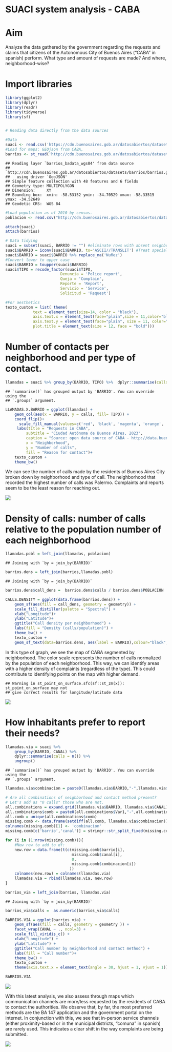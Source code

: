 SUACI system analysis - CABA
================

# Aim

Analyze the data gathered by the government regarding the requests and
claims that citizens of the Autonomous City of Buenos Aires (“CABA” in
spanish) perform. What type and amount of requests are made? And where,
neighborhood-wise?

# Import libraries

``` r
library(ggplot2)
library(dplyr)
library(readr)
library(tidyverse)
library(sf)


# Reading data directly from the data sources

#Data
suaci <- read.csv('https://cdn.buenosaires.gob.ar/datosabiertos/datasets/atencion-ciudadana/sistema-unico-atencion-ciudadana/sistema-unico-de-atencion-ciudadana-2023.csv', sep = ';')
#Load for maps: GEOjson from CABA,
barrios <- st_read('http://cdn.buenosaires.gob.ar/datosabiertos/datasets/barrios/barrios.geojson')
```

    ## Reading layer `barrios_badata_wgs84' from data source 
    ##   `http://cdn.buenosaires.gob.ar/datosabiertos/datasets/barrios/barrios.geojson' 
    ##   using driver `GeoJSON'
    ## Simple feature collection with 48 features and 6 fields
    ## Geometry type: MULTIPOLYGON
    ## Dimension:     XY
    ## Bounding box:  xmin: -58.53152 ymin: -34.70529 xmax: -58.33515 ymax: -34.52649
    ## Geodetic CRS:  WGS 84

``` r
#Load population as of 2010 by census. 
poblacion <- read.csv("http://cdn.buenosaires.gob.ar/datosabiertos/datasets/barrios/caba_pob_barrios_2010.csv")

attach(suaci)
attach(barrios)

# Data tidying
suaci = subset(suaci, BARRIO != "") #eliminate rows with absent neighborhood
suaci$BARRIO = iconv(suaci$BARRIO, to='ASCII//TRANSLIT') #Treat special characters, if missing replaced by NA
suaci$BARRIO = suaci$BARRIO %>% replace_na('Nuñez')
#Convert lower to upper case
suaci$BARRIO = toupper(suaci$BARRIO)
suaci$TIPO = recode_factor(suaci$TIPO, 
                        Denuncia = 'Police report', 
                        Queja = 'Complain',
                        Reporte = 'Report',
                        Servicio = 'Service',
                        Solicitud = 'Request')

#For aesthetics
texto_custom = list( theme(
            text = element_text(size=14, color = "black"),
            axis.text.x = element_text(face="plain",size = 11,color="black"),
            axis.text.y = element_text(face="plain", size = 11, color="black"),
            plot.title = element_text(size = 12, face = "bold")))
```

# Number of contacts per neighborhood and per type of contact.

``` r
llamadas = suaci %>% group_by(BARRIO, TIPO) %>%  dplyr::summarise(calls = n())
```

    ## `summarise()` has grouped output by 'BARRIO'. You can override using the
    ## `.groups` argument.

``` r
LLAMADAS.X.BARRIO = ggplot(llamadas) +
    geom_col(aes(x = BARRIO, y = calls, fill= TIPO)) +
    coord_flip()+
      scale_fill_manual(values=c('red', 'black', 'magenta', 'orange', 'blue'))+
     labs(title = "Requests in CABA",
         subtitle = "Ciudad Autónoma de Buenos Aires, 2023",
         caption = "Source: open data source of CABA - http://data.buenosaires.gob.ar",
         x = "Neighborhood",
         y = "Number of calls",
         fill = "Reason for contact")+
    texto_custom + 
    theme_bw() 
```

We can see the number of calls made by the residents of Buenos Aires
City broken down by neighborhood and type of call. The neighborhood that
recorded the highest number of calls was Palermo. Complaints and reports
seem to be the least reason for reaching out.

<img src="suaci_2023_files/figure-gfm/unnamed-chunk-3-1.png" style="display: block; margin: auto;" />

# Density of calls: number of calls relative to the population number of each neighborhood

``` r
llamadas.pobl = left_join(llamadas, poblacion)
```

    ## Joining with `by = join_by(BARRIO)`

``` r
barrios.dens = left_join(barrios,llamadas.pobl)
```

    ## Joining with `by = join_by(BARRIO)`

``` r
barrios.dens$call_dens =  barrios.dens$calls / barrios.dens$POBLACION
```

``` r
CALLS.DENSITY = ggplot(data.frame(barrios.dens)) +
    geom_sf(aes(fill = call_dens, geometry = geometry)) +
    scale_fill_distiller(palette = "Spectral") +
    xlab("Longitude")+
    ylab("Latitude")+
    ggtitle("Call density per neighborhood") +
    labs(fill = "Density (calls/population)") +
    theme_bw() +
    texto_custom +
    geom_sf_text(data=barrios.dens, aes(label = BARRIO),colour="black",size=2)
```

In this type of graph, we see the map of CABA segmented by neighborhood.
The color scale represents the number of calls normalized by the
population of each neighborhood. This way, we can identify areas with a
higher density of complaints (regardless of the type). This could
contribute to identifying points on the map with higher demand.

    ## Warning in st_point_on_surface.sfc(sf::st_zm(x)): st_point_on_surface may not
    ## give correct results for longitude/latitude data

<img src="suaci_2023_files/figure-gfm/unnamed-chunk-6-1.png" style="display: block; margin: auto;" />

# How inhabitants prefer to report their needs?

``` r
llamadas.via = suaci %>% 
    group_by(BARRIO, CANAL) %>% 
    dplyr::summarise(calls = n()) %>%
    ungroup()
```

    ## `summarise()` has grouped output by 'BARRIO'. You can override using the
    ## `.groups` argument.

``` r
llamadas.via$combinacion = paste0(llamadas.via$BARRIO,"-",llamadas.via$CANAL)

# Are all combinations of neighborhood and contact method present? 
# Let's add as "0 calls" those who are not.
all.combinations = expand.grid(llamadas.via$BARRIO, llamadas.via$CANAL)
all.combinations$comb = paste0(all.combinations$Var1,"-",all.combinations$Var2)
all.comb = unique(all.combinations$comb)
missing.comb <- data.frame(setdiff(all.comb, llamadas.via$combinacion))
colnames(missing.comb)[1] <- 'combinacion'
missing.comb[c('barrio','canal')] = stringr::str_split_fixed(missing.comb$combinacion, "-",2) 

for (i in (1:nrow(missing.comb))){
    #New row to add to df:
    new.row = data.frame(t(c(missing.comb$barrio[i],
                             missing.comb$canal[i],
                             0,
                             missing.comb$combinacion[i])
                            ))
    colnames(new.row) = colnames(llamadas.via)
    llamadas.via = rbind(llamadas.via, new.row)
}

barrios_via = left_join(barrios, llamadas.via)
```

    ## Joining with `by = join_by(BARRIO)`

``` r
barrios_via$calls =  as.numeric(barrios_via$calls)
```

``` r
BARRIOS.VIA = ggplot(barrios_via) +
    geom_sf(aes(fill = calls, geometry = geometry )) +
    facet_wrap(CANAL ~ ., ncol=3) +
    scale_fill_viridis_c() +
    xlab("Longitude") +
    ylab("Latitude") +
    ggtitle("Call number by neighborhood and contact method") +
    labs(fill = "Call number")+
    theme_bw() +
    texto_custom +
    theme(axis.text.x = element_text(angle = 30, hjust = 1, vjust = 1))

BARRIOS.VIA 
```

![](suaci_2023_files/figure-gfm/unnamed-chunk-8-1.png)<!-- -->

With this latest analysis, we also assess through maps which
communication channels are more/less requested by the residents of CABA
to contact the authorities. We observe that, by far, the most preferred
methods are the BA 147 application and the government portal on the
internet. In conjunction with this, we see that in-person service
channels (either proximity-based or in the municipal districts, “comuna”
in spanish) are rarely used. This indicates a clear shift in the way
complaints are being submitted.

<img src="suaci_2023_files/figure-gfm/unnamed-chunk-9-1.png" style="display: block; margin: auto;" />

